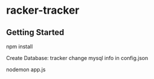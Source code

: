 racker-tracker
==============

Getting Started
---------------
npm install

Create Database: tracker
change mysql info in config.json

nodemon app.js